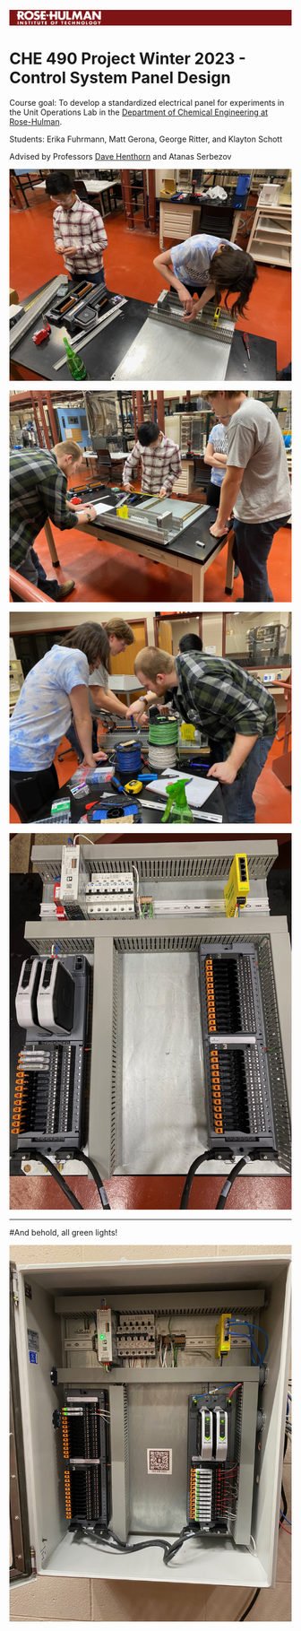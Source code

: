 ![Logo](https://raw.githubusercontent.com/henthornlab/assets/main/rhit-logo-wide.png)

# CHE 490 Project Winter 2023 - Control System Panel Design

Course goal: To develop a standardized electrical panel for experiments in the Unit Operations Lab in the [Department of Chemical Engineering at Rose-Hulman](https://www.rose-hulman.edu/academics/academic-departments/chemical-engineering/index.html).

Students:  Erika Fuhrmann, Matt Gerona, George Ritter, and Klayton Schott

Advised by Professors [Dave Henthorn](https://henthornlab.org) and Atanas Serbezov


![Picture 1](https://raw.githubusercontent.com/henthornlab/enclosure2023/main/1.jpeg)

![Picture 2](https://raw.githubusercontent.com/henthornlab/enclosure2023/main/2.jpeg)

![Picture 3](https://raw.githubusercontent.com/henthornlab/enclosure2023/main/3.jpeg)

![Picture 4](https://raw.githubusercontent.com/henthornlab/enclosure2023/main/4.jpeg)

---

#And behold, all green lights!


![Picture 5](https://raw.githubusercontent.com/henthornlab/enclosure2023/main/5.jpeg)


